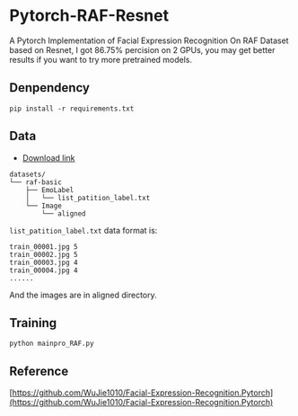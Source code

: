 # Pytorch-RAF-Resnet
A Pytorch Implementation of Facial Expression Recognition On RAF Dataset based on Resnet, I got 86.75% percision on 2 GPUs, you may get better results if you  want to try more pretrained models.

## Denpendency

```
pip install -r requirements.txt
```

## Data

- [Download link](http://www.whdeng.cn/raf/model1.html#dataset)

```
datasets/
└── raf-basic
    ├── EmoLabel
    │   └── list_patition_label.txt
    └── Image
        └── aligned
```

`list_patition_label.txt` data format is:

```
train_00001.jpg 5
train_00002.jpg 5
train_00003.jpg 4
train_00004.jpg 4
......
```
And the images are in aligned directory.




## Training

```
python mainpro_RAF.py
```


## Reference

[https://github.com/WuJie1010/Facial-Expression-Recognition.Pytorch](https://github.com/WuJie1010/Facial-Expression-Recognition.Pytorch)

